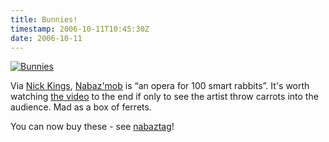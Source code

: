 ```yaml
---
title: Bunnies!
timestamp: 2006-10-11T10:45:30Z
date: 2006-10-11
---
```


<p><a href="http://nabazmob.free.fr/nabazfilm.html"><img src="http://blog.whatfettle.com//images/bunnies.png" alt="Bunnies" title="Bunnies" />
</a><p>Via <span class="vcard"><a href="http://uk.linkedin.com/pub/nick-kings/b/848/828" class="fn url" rel="met co-worker">Nick Kings</a></span>, <a href="http://nabazmob.free.fr/">Nabaz'mob</a> is “an opera for 100 smart rabbits”. It's worth watching <a href="http://nabazmob.free.fr/nabazfilm.html">the video</a> to the end if only to see the artist throw carrots into the audience. Mad as a box of ferrets.</p><p>You can now buy these  - see  <a href="http://www.nabaztag.com">nabaztag</a>!</p>